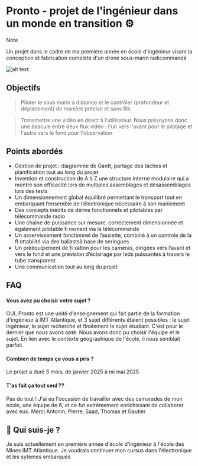 
# Pronto - projet de l'ingénieur dans un monde en transition ⚙️
> [!NOTE]
> Un projet dans le cadre de ma première année en école d'ingénieur visant la conception et fabrication complète d'un drone sous-marin radicommandé

![alt text](https://raw.githubusercontent.com/Emilien-Wolff/Pronto-Abysse/refs/heads/main/Photos/IMG_3810.JPG)

## Objectifs

> Piloter le sous marin à distance et le contrôler (profondeur et déplacement) de manière précise et sans fils

> Transmettre une vidéo en direct à l'utilisateur. Nous prévoyons donc une bascule entre deux flux vidéo : l'un vers l'avant pour le pilotage et l'autre vers le fond pour l'observation


## Points abordés

 - Gestion de projet : diagramme de Gantt, partage des tâches et planification tout au long du projet
 - Invention et construction de A à Z une structure interne modulaire qui a montré son efficacité lors de
multiples assemblages et désassemblages lors des tests
 - Un dimensionnement global équilibré permettant le transport tout en embarquant l’ensemble de
l’électronique nécessaire à son maniement
 -  Des concepts inédits de dérive fonctionnels et pilotables par télécommande radio
 -  Une chaine de puissance sur mesure, correctement dimensionnée et également pilotable fi nement via la
télécommande
 -  Un asservissement fonctionnel de l’assiette, combiné à un controle de la fl ottabilité via des ballastsà
base de seringues
 -  Un prééquipement de fi xation pour les caméras, dirigées vers l’avant et vers le fond et une prévision
d’éclairage par leds puissantes à travers le tube transparent
 -  Une communication tout au long du projet


## FAQ

#### Vous avez pu choisir votre sujet ?
OUI, Pronto est une unité d'enseignement qui fait partie de la formation d'ingénieur à IMT Atlantique, et 3 sujet différents étaient possibles : le sujet ingénieur, le sujet recherche et finalement le sujet étudiant. C'est pour le dernier que nous avons opté. Nous avons donc pu choisir l'équipe et le sujet. En lien avec le contexte géographique de l'école, il nous semblait parfait.

#### Combien de temps ça vous a pris ?

Le projet a duré 5 mois, de janvier 2025 à  mi mai 2025

#### T'as fait ça tout seul ??

Pas du tout ! J'ai eu l'occasion de travailler avec des camarades de mon école, une équipe de 6, et ce fut extrêmement enrichissant de collaborer avec eux. Merci Antonin, Pierre, Saad, Thomas et Gautier

## 🚀 Qui suis-je ?
Je suis actuellement en première année d'école d'ingénieur à l'école des Mines IMT Atlantique. Je voudrais continuer mon cursus dans l'électronique et les sytèmes embarqués



